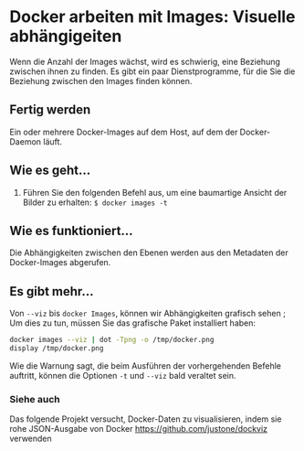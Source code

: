 # Docker arbeiten mit Images: Visuelle abhängigeiten

Wenn die Anzahl der Images wächst, wird es schwierig, eine Beziehung zwischen ihnen zu finden. Es gibt ein paar Dienstprogramme, für die Sie die Beziehung zwischen den Images finden können.

## Fertig werden

Ein oder mehrere Docker-Images auf dem Host, auf dem der Docker-Daemon läuft.

## Wie es geht…

1. Führen Sie den folgenden Befehl aus, um eine baumartige Ansicht der Bilder zu erhalten:
`$ docker images -t`

## Wie es funktioniert…

Die Abhängigkeiten zwischen den Ebenen werden aus den Metadaten der Docker-Images abgerufen.

## Es gibt mehr…

Von `--viz` bis `docker Images`, können wir Abhängigkeiten grafisch sehen ; Um dies zu tun, müssen Sie das grafische Paket installiert haben:

```sh
docker images --viz | dot -Tpng -o /tmp/docker.png
display /tmp/docker.png
```

Wie die Warnung sagt, die beim Ausführen der vorhergehenden Befehle auftritt, können die Optionen `-t` und `--viz` bald veraltet sein.

### Siehe auch

Das folgende Projekt versucht, Docker-Daten zu visualisieren, indem sie rohe JSON-Ausgabe von Docker https://github.com/justone/dockviz verwenden
